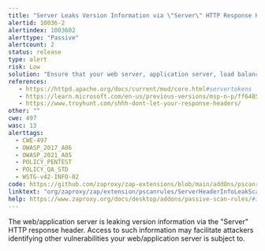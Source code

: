 ```yaml
---
title: "Server Leaks Version Information via \"Server\" HTTP Response Header Field"
alertid: 10036-2
alertindex: 1003602
alerttype: "Passive"
alertcount: 2
status: release
type: alert
risk: Low
solution: "Ensure that your web server, application server, load balancer, etc. is configured to suppress the \"Server\" header or provide generic details."
references:
   - https://httpd.apache.org/docs/current/mod/core.html#servertokens
   - https://learn.microsoft.com/en-us/previous-versions/msp-n-p/ff648552(v=pandp.10)
   - https://www.troyhunt.com/shhh-dont-let-your-response-headers/
other: ""
cwe: 497
wasc: 13
alerttags: 
  - CWE-497
  - OWASP_2017_A06
  - OWASP_2021_A05
  - POLICY_PENTEST
  - POLICY_QA_STD
  - WSTG-v42-INFO-02
code: https://github.com/zaproxy/zap-extensions/blob/main/addOns/pscanrules/src/main/java/org/zaproxy/zap/extension/pscanrules/ServerHeaderInfoLeakScanRule.java
linktext: "org/zaproxy/zap/extension/pscanrules/ServerHeaderInfoLeakScanRule.java"
help: https://www.zaproxy.org/docs/desktop/addons/passive-scan-rules/#id-10036
---
```

The web/application server is leaking version information via the "Server" HTTP response header. Access to such information may facilitate attackers identifying other vulnerabilities your web/application server is subject to.
